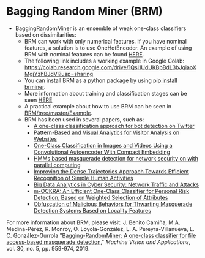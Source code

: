 # Bagging Random Miner (BRM)

* BaggingRandomMiner is an ensemble of weak one-class classifiers based on dissimilarities:
  * BRM can work with only numerical features. If you have nominal features, a solution is to use OneHotEncoder. An example of using BRM with nominal features can be found [HERE](https://github.com/octavioloyola/BRM/tree/master/Example).
  * The following link includes a working example in Google Colab: https://colab.research.google.com/drive/1Qsi1UdUKBpBdL3bJqiaoXMgjYzhBJdVl?usp=sharing
  * You can install BRM as a python package by using [pip install brminer](https://pypi.org/project/brminer/).
  * More information about training and classification stages can be seen [HERE](https://github.com/octavioloyola/BRM/tree/master/pack_brm)
  * A practical example about how to use BRM can be seen in [BRM/tree/master/Example](https://github.com/octavioloyola/BRM/tree/master/Example).
  * BRM has been used in several papers, such as:
    * [A one-class classification approach for bot detection on Twitter](https://doi.org/10.1016/j.cose.2020.101715)
    * [Pattern-Based and Visual Analytics for Visitor Analysis on Websites](https://doi.org/10.3390/app9183840)
    * [One-Class Classification in Images and Videos Using a Convolutional Autoencoder With Compact Embedding](https://doi.org/10.1109/ACCESS.2020.2992804)
    * [HMMs based masquerade detection for network security on with parallel computing](https://doi.org/10.1016/j.comcom.2020.03.048)
    * [Improving the Dense Trajectories Approach Towards Efficient Recognition of Simple Human Activities](https://doi.org/10.1109/IWBF.2019.8739244)
    * [Big Data Analytics in Cyber Security: Network Traffic and Attacks](https://doi.org/10.1080/08874417.2019.1688731)
    * [m-OCKRA: An Efficient One-Class Classifier for Personal Risk Detection, Based on Weighted Selection of Attributes](https://doi.org/10.1109/ACCESS.2020.2976947)
    * [Obfuscation of Malicious Behaviors for Thwarting Masquerade Detection Systems Based on Locality Features](https://doi.org/10.3390/s20072084)

For more information about BRM, please visit: J. Benito Camiña, M.A. Medina-Pérez, R. Monroy, O. Loyola-González, L. A. Pereyra-Villanueva, L. C. González-Gurrola "[Bagging-RandomMiner: A one-class classifier for file access-based masquerade detection](https://doi.org/10.1007/s00138-018-0957-4)," *Machine Vision and Applications*, vol. 30, no. 5, pp. 959-974, 2019. 
